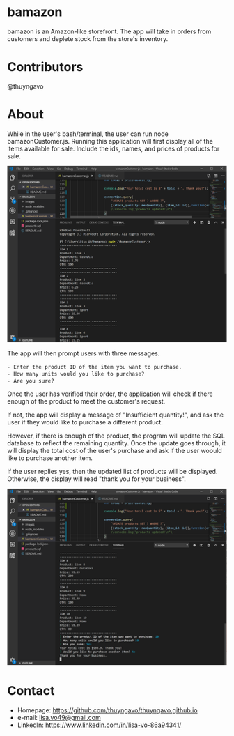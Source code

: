 # bamazon
bamazon is an Amazon-like storefront. The app will take in orders from customers and deplete stock from the store's inventory.

# Contributors
@thuyngavo

# About
While in the user's bash/terminal, the user can run node bamazonCustomer.js. Running this application will first display all of the items available for sale. Include the ids, names, and prices of products for sale.

![Image of concert-this function](images/showProducts.PNG)

The app will then prompt users with three messages.

    - Enter the product ID of the item you want to purchase.
    - How many units would you like to purchase? 
    - Are you sure?

Once the user has verified their order, the application will check if there enough of the product to meet the customer's request.

If not, the app will display a message of "Insufficient quantity!", and ask the user if they would like to purchase a different product.

However, if there is enough of the product, the program will update the SQL database to reflect the remaining quantity. Once the update goes through, it will display the total cost of the user's purchase and ask if the user woould like to purchase another item.

If the user replies yes, then the updated list of products will be displayed. Otherwise, the display will read "thank you for your business".

![Image of concert-this function](images/prompt.PNG)


# Contact
- Homepage: https://github.com/thuyngavo/thuyngavo.github.io
- e-mail: lisa.vo49@gmail.com
- LinkedIn: https://www.linkedin.com/in/lisa-vo-86a94341/